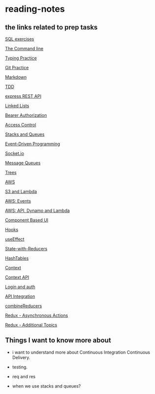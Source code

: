 # reading-notes

## the links related to prep tasks

[SQL exercises](./sql.md)

[The Command line](./command-line.md)

[Typing Practice](./typing.md)

[Git Practice](./git-practice.md)

[Markdown](./markdown.md)

[TDD](./TDD.md)

[express REST API](./Express-rest-api.md)

[Linked Lists](./Linked-Lists.md)

[Bearer Authorization](./Bearer-Authorization.md)

[Access Control](./Access-Control.md)

[Stacks and Queues](./Stacks-and-Queues.md)

[Event-Driven Programming](./Event-Driven-Programming.md)

[Socket.io](./Socket.io.md)

[Message Queues](./MessageQueues.md)

[Trees](./Trees.md)

[AWS](./AWS.md)

[S3 and Lambda](./S3-and-Lambda.md)

[AWS: Events](./Events.md)

[AWS: API, Dynamo and Lambda](./API-and-Dynamo.md)

[Component Based UI](./Component-Based-UI.md)

[Hooks](./Hook.md)

[useEffect](./useEffect.md)

[State-with-Reducers](./State-with-Reducers.md)

[HashTables](./HashTables.md)

[Context](./Context.md)

[Context API](./Context-API.md)

[Login and auth](./Login.md)

[API Integration](./API-Integration.md)

[combineReducers](./combineReducers.md)

[Redux - Asynchronous Actions](./Asynchronous-Actions.md)

[Redux - Additional Topics](./Additional-Topics.md)

## Things I want to know more about

- i want to understand more about Continuous Integration Continuous Delivery.

- testing.

- req and res

- when we use stacks and queues?
